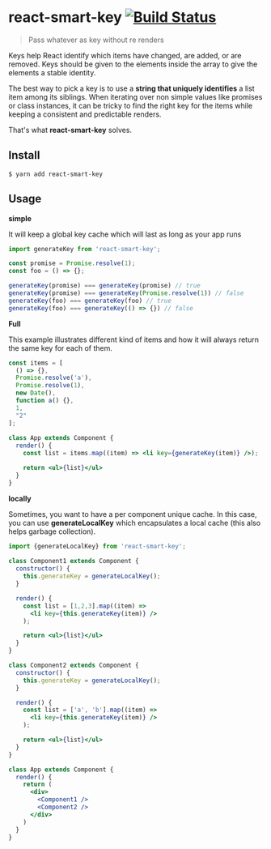 # react-smart-key [![Build Status](https://travis-ci.org/zzarcon/react-smart-key.svg?branch=master)](https://travis-ci.org/zzarcon/react-smart-key)
> Pass whatever as key without re renders

Keys help React identify which items have changed, are added, or are removed. Keys should be given to the elements inside the array to give the elements a stable identity.

The best way to pick a key is to use a **string that uniquely identifies** a list item among its siblings. When iterating over non simple values like promises or class instances, it can be tricky to find the right key for the items while keeping a consistent and predictable renders.

That's what **react-smart-key** solves.

## Install

```
$ yarn add react-smart-key
```

## Usage 

**simple**

It will keep a global key cache which will last as long as your app runs

```typescript
import generateKey from 'react-smart-key';

const promise = Promise.resolve(1);
const foo = () => {};

generateKey(promise) === generateKey(promise) // true
generateKey(promise) === generateKey(Promise.resolve(1)) // false
generateKey(foo) === generateKey(foo) // true
generateKey(foo) === generateKey(() => {}) // false
```

**Full**

This example illustrates different kind of items and how it will always return the same key for each of them.

```jsx
const items = [
  () => {}, 
  Promise.resolve('a'),
  Promise.resolve(1),
  new Date(),
  function a() {},
  1,
  "2"
];
    
class App extends Component {
  render() {
    const list = items.map((item) => <li key={generateKey(item)} />);

    return <ul>{list}</ul>
  }
}
```

**locally**

Sometimes, you want to have a per component unique cache. In this case, you can use **generateLocalKey** which encapsulates a local cache (this also helps garbage collection).

```jsx
import {generateLocalKey} from 'react-smart-key';
    
class Component1 extends Component {
  constructor() {
    this.generateKey = generateLocalKey();
  }

  render() {
    const list = [1,2,3].map((item) => 
      <li key={this.generateKey(item)} />
    );

    return <ul>{list}</ul>
  }
}

class Component2 extends Component {
  constructor() {
    this.generateKey = generateLocalKey();
  }

  render() {
    const list = ['a', 'b'].map((item) => 
      <li key={this.generateKey(item)} />
    );

    return <ul>{list}</ul>
  }
}

class App extends Component {
  render() {
    return (
      <div>
        <Component1 />
        <Component2 />
      </div>
    )
  }
}

```